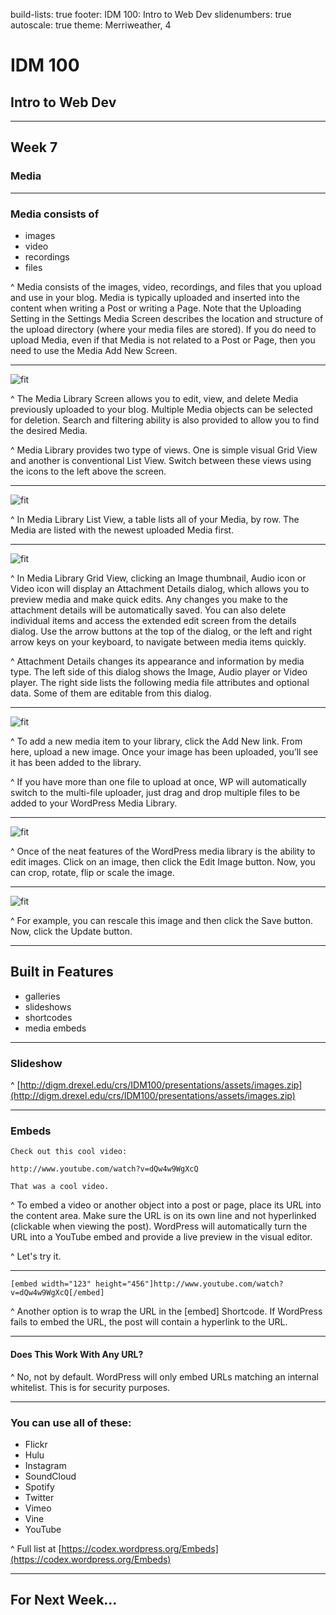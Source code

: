 build-lists: true
footer: IDM 100: Intro to Web Dev
slidenumbers: true
autoscale: true
theme: Merriweather, 4

# IDM 100
## Intro to Web Dev

---

## Week 7

### Media

---

### Media consists of

- images
- video
- recordings
- files

^ Media consists of the images, video, recordings, and files that you upload and use in your blog. Media is typically uploaded and inserted into the content when writing a Post or writing a Page. Note that the Uploading Setting in the Settings Media Screen describes the location and structure of the upload directory (where your media files are stored). If you do need to upload Media, even if that Media is not related to a Post or Page, then you need to use the Media Add New Screen.

---

![fit](http://digm.drexel.edu/crs/IDM100/presentations/images/06-wordpress-media.005.jpg)

^ The Media Library Screen allows you to edit, view, and delete Media previously uploaded to your blog. Multiple Media objects can be selected for deletion. Search and filtering ability is also provided to allow you to find the desired Media.

^ Media Library provides two type of views. One is simple visual Grid View and another is conventional List View. Switch between these views using the icons to the left above the screen.

---

![fit](http://digm.drexel.edu/crs/IDM100/presentations/images/06-wordpress-media.009.jpg)

^ In Media Library List View, a table lists all of your Media, by row. The Media are listed with the newest uploaded Media first.

---

![fit](http://digm.drexel.edu/crs/IDM100/presentations/images/06-wordpress-media.007.jpg)

^ In Media Library Grid View, clicking an Image thumbnail, Audio icon or Video icon will display an Attachment Details dialog, which allows you to preview media and make quick edits. Any changes you make to the attachment details will be automatically saved. You can also delete individual items and access the extended edit screen from the details dialog. Use the arrow buttons at the top of the dialog, or the left and right arrow keys on your keyboard, to navigate between media items quickly.

^ Attachment Details changes its appearance and information by media type. The left side of this dialog shows the Image, Audio player or Video player. The right side lists the following media file attributes and optional data. Some of them are editable from this dialog.

---

![fit](http://digm.drexel.edu/crs/IDM100/presentations/images/06-wordpress-media.011.jpg)

^ To add a new media item to your library, click the Add New link. From here, upload a new image. Once your image has been uploaded, you’ll see it has been added to the library.

^ If you have more than one file to upload at once, WP will automatically switch to the multi-file uploader, just drag and drop multiple files to be added to your WordPress Media Library.

---

![fit](http://digm.drexel.edu/crs/IDM100/presentations/images/06-wordpress-media.013.jpg)

^ Once of the neat features of the WordPress media library is the ability to edit images. Click on an image, then click the Edit Image button. Now, you can crop, rotate, flip or scale the image.

---

![fit](http://digm.drexel.edu/crs/IDM100/presentations/images/06-wordpress-media.014.jpg)

^ For example, you can rescale this image and then click the Save button. Now, click the Update button.

---

## Built in Features

- galleries
- slideshows
- shortcodes
- media embeds

---

### Slideshow

^ [http://digm.drexel.edu/crs/IDM100/presentations/assets/images.zip](http://digm.drexel.edu/crs/IDM100/presentations/assets/images.zip)

---

### Embeds

```
Check out this cool video:

http://www.youtube.com/watch?v=dQw4w9WgXcQ

That was a cool video.
```

^ To embed a video or another object into a post or page, place its URL into the content area. Make sure the URL is on its own line and not hyperlinked (clickable when viewing the post). WordPress will automatically turn the URL into a YouTube embed and provide a live preview in the visual editor.

^ Let's try it.

---

```
[embed width="123" height="456"]http://www.youtube.com/watch?v=dQw4w9WgXcQ[/embed]
```

^ Another option is to wrap the URL in the [embed] Shortcode. If WordPress fails to embed the URL, the post will contain a hyperlink to the URL.

---

#### Does This Work With Any URL?

^ No, not by default. WordPress will only embed URLs matching an internal whitelist. This is for security purposes.

---

### You can use all of these:

- Flickr
- Hulu
- Instagram
- SoundCloud
- Spotify
- Twitter
- Vimeo
- Vine
- YouTube

^ Full list at [https://codex.wordpress.org/Embeds](https://codex.wordpress.org/Embeds)

---

## For Next Week...
